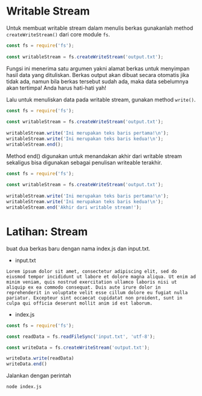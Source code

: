 # Writable Stream

Untuk membuat writable stream dalam menulis berkas gunakanlah method `createWriteStream()` dari core module `fs`.

```js
const fs = require('fs');
 
const writableStream = fs.createWriteStream('output.txt');
```

Fungsi ini menerima satu argumen yakni alamat berkas untuk menyimpan hasil data yang dituliskan. Berkas output akan dibuat secara otomatis jika tidak ada, namun bila berkas tersebut sudah ada, maka data sebelumnya akan tertimpa! Anda harus hati-hati yah!

Lalu untuk menuliskan data pada writable stream, gunakan method `write()`.

```js
const fs = require('fs');
 
const writableStream = fs.createWriteStream('output.txt');
 
writableStream.write('Ini merupakan teks baris pertama!\n');
writableStream.write('Ini merupakan teks baris kedua!\n');
writableStream.end();
```

Method end() digunakan untuk menandakan akhir dari writable stream sekaligus bisa digunakan sebagai penulisan writeable terakhir.

```js
const fs = require('fs');
 
const writableStream = fs.createWriteStream('output.txt');
 
writableStream.write('Ini merupakan teks baris pertama!\n');
writableStream.write('Ini merupakan teks baris kedua!\n');
writableStream.end('Akhir dari writable stream!');
```

# Latihan: Stream

buat dua berkas baru dengan nama index.js dan input.txt.

- input.txt

```
Lorem ipsum dolor sit amet, consectetur adipiscing elit, sed do eiusmod tempor incididunt ut labore et dolore magna aliqua. Ut enim ad minim veniam, quis nostrud exercitation ullamco laboris nisi ut aliquip ex ea commodo consequat. Duis aute irure dolor in reprehenderit in voluptate velit esse cillum dolore eu fugiat nulla pariatur. Excepteur sint occaecat cupidatat non proident, sunt in culpa qui officia deserunt mollit anim id est laborum.
```

- index.js

```js
const fs = require('fs');

const readData = fs.readFileSync('input.txt', 'utf-8');

const writeData = fs.createWriteStream('output.txt');

writeData.write(readData)
writeData.end()
```

Jalankan dengan perintah

```bash
node index.js
```